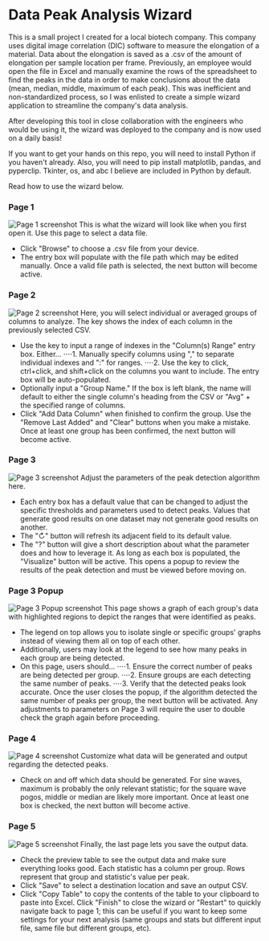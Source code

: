 # Data Peak Analysis Wizard

This is a small project I created for a local biotech company. This company uses digital image correlation (DIC) software to measure the elongation of a material. Data about the elongation is saved as a .csv of the amount of elongation per sample location per frame. Previously, an employee would open the file in Excel and manually examine the rows of the spreadsheet to find the peaks in the data in order to make conclusions about the data (mean, median, middle, maximum of each peak). This was inefficient and non-standardized process, so I was enlisted to create a simple wizard application to streamline the company's data analysis.

After developing this tool in close collaboration with the engineers who would be using it, the wizard was deployed to the company and is now used on a daily basis!

If you want to get your hands on this repo, you will need to install Python if you haven't already. Also, you will need to pip install matplotlib, pandas, and pyperclip. Tkinter, os, and abc I believe are included in Python by default.

Read how to use the wizard below.

### Page 1
![Page 1 screenshot](DICscreenshots/Page1.png)
This is what the wizard will look like when you first open it. Use this page to select a data file.
- Click "Browse" to choose a .csv file from your device.
- The entry box will populate with the file path which may be edited manually.
Once a valid file path is selected, the next button will become active.

### Page 2
![Page 2 screenshot](DICscreenshots/Page2.png)
Here, you will select individual or averaged groups of columns to analyze. The key shows the index of each column in the previously selected CSV.
- Use the key to input a range of indexes in the "Column(s) Range" entry box. Either...
⋅⋅⋅⋅1. Manually specify columns using "," to separate individual indexes and ":" for ranges.
⋅⋅⋅⋅2. Use the key to click, ctrl+click, and shift+click on the columns you want to include. The entry box will be auto-populated.
- Optionally input a "Group Name." If the box is left blank, the name will default to either the single column's heading from the CSV or "Avg" + the specified range of columns.
- Click "Add Data Column" when finished to confirm the group. Use the "Remove Last Added" and "Clear" buttons when you make a mistake.
Once at least one group has been confirmed, the next button will become active.

### Page 3
![Page 3 screenshot](DICscreenshots/Page3.png)
Adjust the parameters of the peak detection algorithm here.
- Each entry box has a default value that can be changed to adjust the specific thresholds and parameters used to detect peaks. Values that generate good results on one dataset may not generate good results on another.
- The "↻" button will refresh its adjacent field to its default value.
- The "?" button will give a short description about what the parameter does and how to leverage it.
As long as each box is populated, the "Visualize" button will be active. This opens a popup to review the results of the peak detection and must be viewed before moving on.

### Page 3 Popup
![Page 3 Popup screenshot](DICscreenshots/Page3Vis.png)
This page shows a graph of each group's data with highlighted regions to depict the ranges that were identified as peaks.
- The legend on top allows you to isolate single or specific groups' graphs instead of viewing them all on top of each other.
- Additionally, users may look at the legend to see how many peaks in each group are being detected.
- On this page, users should...
⋅⋅⋅⋅1. Ensure the correct number of peaks are being detected per group.
⋅⋅⋅⋅2. Ensure groups are each detecting the same number of peaks.
⋅⋅⋅⋅3. Verify that the detected peaks look accurate.
Once the user closes the popup, if the algorithm detected the same number of peaks per group, the next button will be activated. Any adjustments to parameters on Page 3 will require the user to double check the graph again before proceeding.

### Page 4
![Page 4 screenshot](DICscreenshots/Page4.png)
Customize what data will be generated and output regarding the detected peaks.
- Check on and off which data should be generated. For sine waves, maximum is probably the only relevant statistic; for the square wave pogos, middle or median are likely more important.
Once at least one box is checked, the next button will become active.

### Page 5
![Page 5 screenshot](DICscreenshots/Page5.png)
Finally, the last page lets you save the output data.
- Check the preview table to see the output data and make sure everything looks good. Each statistic has a column per group. Rows represent that group and statistic's value per peak.
- Click "Save" to select a destination location and save an output CSV.
- Click "Copy Table" to copy the contents of the table to your clipboard to paste into Excel.
Click "Finish" to close the wizard or "Restart" to quickly navigate back to page 1; this can be useful if you want to keep some settings for your next analysis (same groups and stats but different input file, same file but different groups, etc).
